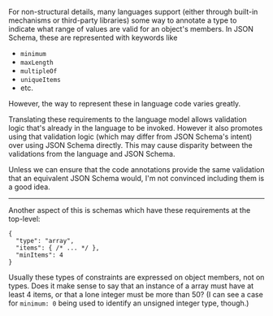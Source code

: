 For non-structural details, many languages support (either through built-in mechanisms or third-party libraries) some way to annotate a type to indicate what range of values are valid for an object's members.  In JSON Schema, these are represented with keywords like

- `minimum`
- `maxLength`
- `multipleOf`
- `uniqueItems`
- etc.

However, the way to represent these in language code varies greatly.

Translating these requirements to the language model allows validation logic that's already in the language to be invoked.  However it also promotes using that validation logic (which may differ from JSON Schema's intent) over using JSON Schema directly.  This may cause disparity between the validations from the language and JSON Schema.

Unless we can ensure that the code annotations provide the same validation that an equivalent JSON Schema would, I'm not convinced including them is a good idea.

---

Another aspect of this is schemas which have these requirements at the top-level:

```jsonc
{
  "type": "array",
  "items": { /* ... */ },
  "minItems": 4
}
```

Usually these types of constraints are expressed on object members, not on types.  Does it make sense to say that an instance of a array must have at least 4 items, or that a lone integer must be more than 50?  (I can see a case for `minimum: 0` being used to identify an unsigned integer type, though.)